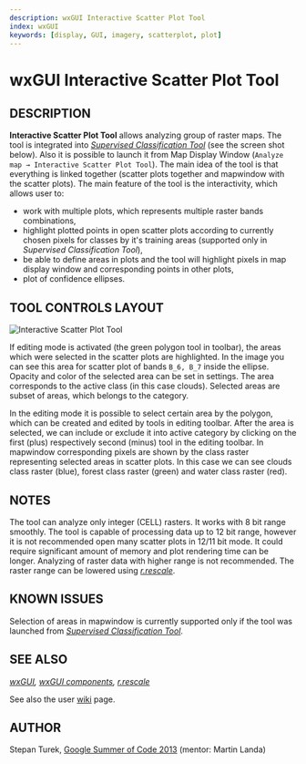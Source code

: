 ```yaml
---
description: wxGUI Interactive Scatter Plot Tool
index: wxGUI
keywords: [display, GUI, imagery, scatterplot, plot]
---
```


# wxGUI Interactive Scatter Plot Tool

## DESCRIPTION

**Interactive Scatter Plot Tool** allows analyzing group of raster maps.
The tool is integrated into *[Supervised Classification
Tool](wxGUI.iclass.md)* (see the screen shot below). Also it is possible
to launch it from Map Display Window
(`Analyze map → Interactive Scatter Plot Tool`). The main idea of the
tool is that everything is linked together (scatter plots together and
mapwindow with the scatter plots). The main feature of the tool is the
interactivity, which allows user to:

- work with multiple plots, which represents multiple raster bands
  combinations,
- highlight plotted points in open scatter plots according to currently
  chosen pixels for classes by it's training areas (supported only in
  *Supervised Classification Tool*),
- be able to define areas in plots and the tool will highlight pixels in
  map display window and corresponding points in other plots,
- plot of confidence ellipses.

## TOOL CONTROLS LAYOUT

![Interactive Scatter Plot Tool](wxGUI_iscatt.jpg)  
  
If editing mode is activated (the green polygon tool in toolbar), the
areas which were selected in the scatter plots are highlighted. In the
image you can see this area for scatter plot of bands `B_6, B_7` inside
the ellipse. Opacity and color of the selected area can be set in
settings. The area corresponds to the active class (in this case
clouds). Selected areas are subset of areas, which belongs to the
category.

In the editing mode it is possible to select certain area by the
polygon, which can be created and edited by tools in editing toolbar.
After the area is selected, we can include or exclude it into active
category by clicking on the first (plus) respectively second (minus)
tool in the editing toolbar. In mapwindow corresponding pixels are shown
by the class raster representing selected areas in scatter plots. In
this case we can see clouds class raster (blue), forest class raster
(green) and water class raster (red).

## NOTES

The tool can analyze only integer (CELL) rasters. It works with 8 bit
range smoothly. The tool is capable of processing data up to 12 bit
range, however it is not recommended open many scatter plots in 12/11
bit mode. It could require significant amount of memory and plot
rendering time can be longer. Analyzing of raster data with higher range
is not recommended. The raster range can be lowered using
*[r.rescale](r.rescale.md)*.

## KNOWN ISSUES

Selection of areas in mapwindow is currently supported only if the tool
was launched from *[Supervised Classification Tool](wxGUI.iclass.md)*.

## SEE ALSO

*[wxGUI](wxGUI.md), [wxGUI components](wxGUI.components.md),
[r.rescale](r.rescale.md)*

See also the user
[wiki](https://grasswiki.osgeo.org/wiki/WxGUI_Interactive_Scatter_Plot_Tool)
page.

## AUTHOR

Stepan Turek, [Google Summer of Code
2013](https://grasswiki.osgeo.org/wiki/GRASS_GSoC_2013_GRASS_GIS_Interactive_Scatter_Plot_Tool)
(mentor: Martin Landa)
